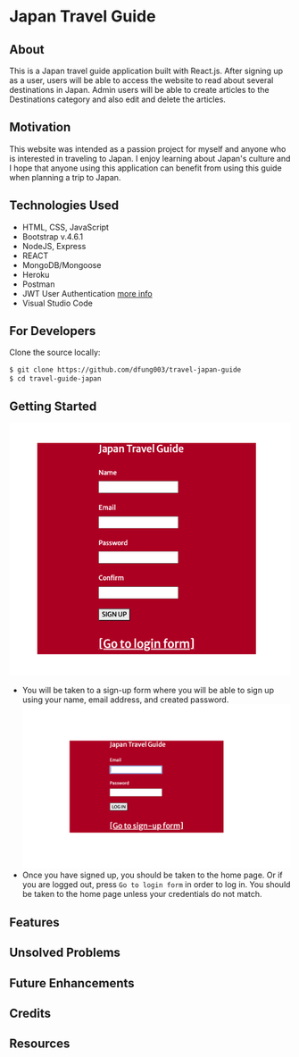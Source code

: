 # Japan Travel Guide

## About
This is a Japan travel guide application built with React.js. After signing up as a user, users will be able to access the website to read about several destinations in Japan. Admin users will be able to create articles to the Destinations category and also edit and delete the articles.

## Motivation
This website was intended as a passion project for myself and anyone who is interested in traveling to Japan. I enjoy learning about Japan's culture and I hope that anyone using this application can benefit from using this guide when planning a trip to Japan.

## Technologies Used
* HTML, CSS, JavaScript
* Bootstrap v.4.6.1
* NodeJS, Express
* REACT
* MongoDB/Mongoose 
* Heroku
* Postman
* JWT User Authentication [more info](https://jwt.io/introduction)
* Visual Studio Code

## For Developers
Clone the source locally:
```
$ git clone https://github.com/dfung003/travel-japan-guide
$ cd travel-guide-japan
```

## Getting Started
![Alt text](public/assets/signup_form.png "Title")
* You will be taken to a sign-up form where you will be able to sign up using your name, email address, and created password. 
![Alt text](public/assets/login_form.png "Title")
* Once you have signed up, you should be taken to the home page. Or if you are logged out, press ```Go to login form``` in order to log in. You should be taken to the home page unless your credentials do not match.

## Features

## Unsolved Problems

## Future Enhancements

## Credits

## Resources
